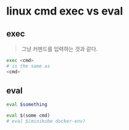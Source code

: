 # linux cmd exec vs eval

## exec

> 그냥 커멘드를 입력하는 것과 같다.

```sh
exec <cmd>
# is the same as
<cmd>
```

## eval

```sh
eval $something

eval $(some cmd)
# eval $(minikube docker-env)
```
